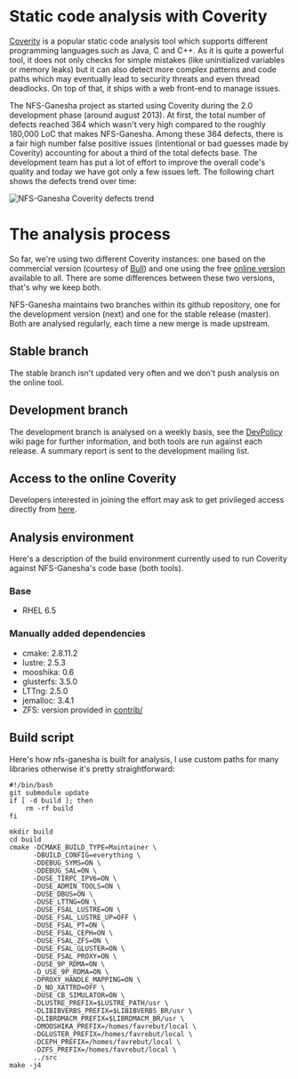 # Static code analysis with Coverity

[Coverity](http://www.coverity.com/) is a popular static code analysis tool which supports different programming languages such as Java, C and C++. As it is quite a powerful tool, it does not only checks for simple mistakes (like uninitialized variables or memory leaks) but it can also detect more complex patterns and code paths which may eventually lead to security threats and even thread deadlocks. On top of that, it ships with a web front-end to manage issues.

The NFS-Ganesha project as started using Coverity during the 2.0 development phase (around august 2013). At first, the total number of defects reached 364 which wasn't very high compared to the roughly 180,000 LoC that makes NFS-Ganesha. Among these 364 defects, there is a fair high number false positive issues (intentional or bad guesses made by Coverity) accounting for about a third of the total defects base. The development team has put a lot of effort to improve the overall code's quality and today we have got only a few issues left. The following chart shows the defects trend over time:

![NFS-Ganesha Coverity defects trend](https://38.media.tumblr.com/c5effdb73c2cebc492579dfdb723f224/tumblr_nenu1pMzeM1tt4h2fo1_1280.png)

# The analysis process

So far, we're using two different Coverity instances: one based on the commercial version (courtesy of [Bull](http://www.bull.com/)) and one using the free [online version](https://scan.coverity.com/projects/2187?tab=overview) available to all. There are some differences between these two versions, that's why we keep both.

NFS-Ganesha maintains two branches within its github repository, one for the development version (next) and one for the stable release (master). Both are analysed regularly, each time a new merge is made upstream.

## Stable branch

The stable branch isn't updated very often and we don't push analysis on the online tool.

## Development branch

The development branch is analysed on a weekly basis, see the [DevPolicy](https://github.com/nfs-ganesha/nfs-ganesha/wiki/DevPolicy) wiki page for further information, and both tools are run against each release. A summary report is sent to the development mailing list.

## Access to the online Coverity

Developers interested in joining the effort may ask to get privileged access directly from [here](https://scan.coverity.com/projects/2187?tab=overview).

## Analysis environment

Here's a description of the build environment currently used to run Coverity against NFS-Ganesha's code base (both tools).

### Base

* RHEL 6.5

### Manually added dependencies

* cmake: 2.8.11.2
* lustre: 2.5.3
* mooshika: 0.6
* glusterfs: 3.5.0
* LTTng: 2.5.0
* jemalloc: 3.4.1
* ZFS: version provided in [contrib/](https://github.com/nfs-ganesha/nfs-ganesha/tree/next/contrib/libzfswrap)

## Build script

Here's how nfs-ganesha is built for analysis, I use custom paths for many libraries otherwise it's pretty straightforward:

```
#!/bin/bash
git submodule update
if [ -d build ]; then
    rm -rf build
fi

mkdir build
cd build
cmake -DCMAKE_BUILD_TYPE=Maintainer \
      -DBUILD_CONFIG=everything \
      -DDEBUG_SYMS=ON \
      -DDEBUG_SAL=ON \
      -DUSE_TIRPC_IPV6=ON \
      -DUSE_ADMIN_TOOLS=ON \
      -DUSE_DBUS=ON \
      -DUSE_LTTNG=ON \
      -DUSE_FSAL_LUSTRE=ON \
      -DUSE_FSAL_LUSTRE_UP=OFF \
      -DUSE_FSAL_PT=ON \
      -DUSE_FSAL_CEPH=ON \
      -DUSE_FSAL_ZFS=ON \
      -DUSE_FSAL_GLUSTER=ON \
      -DUSE_FSAL_PROXY=ON \
      -DUSE_9P_RDMA=ON \
      -D_USE_9P_RDMA=ON \
      -DPROXY_HANDLE_MAPPING=ON \
      -D_NO_XATTRD=OFF \
      -DUSE_CB_SIMULATOR=ON \
      -DLUSTRE_PREFIX=$LUSTRE_PATH/usr \
      -DLIBIBVERBS_PREFIX=$LIBIBVERBS_BR/usr \
      -DLIBRDMACM_PREFIX=$LIBRDMACM_BR/usr \
      -DMOOSHIKA_PREFIX=/homes/favrebut/local \
      -DGLUSTER_PREFIX=/homes/favrebut/local \
      -DCEPH_PREFIX=/homes/favrebut/local \
      -DZFS_PREFIX=/homes/favrebut/local \
      ../src
make -j4
```